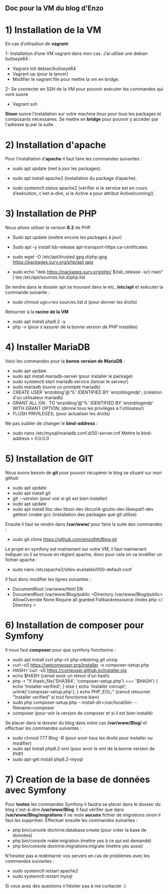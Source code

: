 ﻿## Doc pour la VM du blog d'Enzo

# 1) Installation de la VM
En cas d’utilisation de **vagrant**:

1- Installation d’une VM vagrant  dans mon cas. J’ai utilisé une debian  bullseye64 :
-   Vagrant init debian/bullseye64
-   Vagrant up (pour la lancer)
-   Modifier le vagrant file pour mettre la vm en bridge. 

2- Se connecter en SSH de la VM pour pouvoir exécuter les commandes qui vont suivre
-   Vagrant  ssh 

**Sinon** suivre l’installation sur votre machine linux pour tous les packages et composants nécessaires. Se mettre en **bridge** pour pouvoir y accéder par l'adresse ip par la suite

# 2) Installation d'apache
Pour l’installation d’**apache** il faut faire les commandes suivantes :

-   sudo  apt update (met à jour les packages).
    
-   sudo  apt  install apache2 (installation du package d’apache).
    
-   sudo  systemctl  status apache2 (vérifier si le service est en cours d’exécution, c'est-à-dire, si le Active a pour attribut Active(running)).


# 3) Installation de PHP

Nous allons utiliser la version **8.2** de PHP.

-   Sudo  apt update (mettre encore les packages à jour)
    
-   Sudo apt -y install  lsb-release apt-transport-https ca-certificates
    
-  sudo wget -O /etc/apt/trusted.gpg.d/php.gpg https://packages.sury.org/php/apt.gpg

- sudo echo "deb https://packages.sury.org/php/ $(lsb_release -sc) main" | tee /etc/apt/sources.list.d/php.list

Se rendre dans le dossier apt se trouvant dans le etc, **/etc/apt** et exécuter la commande suivante :

- sudo chmod ugo+rwx sources.list.d (pour donner les droits)

Retourner à la **racine de la VM**

- sudo apt install php8.2 -y
- php -v (pour s'assurer de la bonne version de PHP installée)


# 4) Installer MariaDB

Voici les commandes pour la **bonne version de MariaDB** :

- sudo apt update
- sudo apt install mariadb-server (pour installer le package)
- sudo systemctl start mariadb.service (lancer le serveur)
- sudo mariadb (ouvre un prompte mariadb)
- CREATE USER 'enzoblog'@'%' IDENTIFIED BY 'enzoblogmdp'; (création d'un utilisateur mariadb)
- GRANT ALL ON *.* TO 'enzoblog'@'%' IDENTIFIED BY 'enzoblogmdp' WITH GRANT OPTION; (donne tous les privilèges à l'utilisateur)
- FLUSH PRIVILEGES; (pour actualiser les droits)

Ne pas oublier de changer le **bind-address** :

- sudo nano /etc/mysql/mariadb.conf.d/50-server.cnf
Mettre le bind-address = 0.0.0.0

# 5) Installation de GIT

Nous avons besoin de **git** pour pouvoir récupérer le blog se situant sur mon github

- sudo apt update
- sudo apt install git
- git --version (pour voir si git est bien installer)
- sudo apt update
- sudo apt install libz-dev libssl-dev libcurl4-gnutls-dev libexpat1-dev gettext cmake gcc (installation des packages que git utilise)

Ensuite il faut se rendre dans **/var/www/** pour faire la suite des commandes :

- sudo git clone https://github.com/enzolhtt/Blog.git

Le projet en symfony est maintenant sur votre VM, il faut maintenant indiquer ou il se trouve en réglant apache, donc pour cela on va modifier un fichier apache : 

- sudo nano /etc/apache2/sites-available/000-default.conf

 Il faut donc modifier les lignes suivantes :
- DocumentRoot /var/www/html 
EN
- DocumentRoot /var/www/Blog/public
<Directory /var/www/Blog/public>
AllowOverride None
Require all granted
Fallbackressource /index.php
</ Directory >

# 6) Installation de composer pour Symfony

Il nous faut **composer** pour que symfony fonctionne : 

- sudo apt install curl php-cli php-mbstring git unzip
- curl -sS https://getcomposer.org/installer -o composer-setup.php
- HASH=`curl -sS https://composer.github.io/installer.sig
- echo $HASH (censé avoir un retour d'un hash)
- php -r "if (hash_file('SHA384', 'composer-setup.php') === '$HASH') { echo 'Installer verified'; } else { echo 'Installer corrupt'; unlink('composer-setup.php'); } echo PHP_EOL;" (cencé retourner "Installer verified" si tout fonctionne bien)
- sudo php composer-setup.php --install-dir=/usr/local/bin --filename=composer
- composer (pour voir la version de composer et si il est bien installé)

Se placer dans le dossier du blog dans notre cas **/var/www/Blog/** et effectuer les commandes suivantes : 

- sudo chmod 777 Blog -R (pour avoir tous les droits pour installer ou modifier)
- sudo apt install php8.2-xml (pour avoir le xml de la bonne version de PHP)
- sudo apt-get install php8.2-mysql

# 7) Creation de la base de données avec Symfony

Pour **toutes** les commandes Symfony il faudra se placer dans le dossier du blog c'est-à-dire **/var/www/Blog**.
Il faut vérifier que dans **/var/www/Blog/migrations** il ne reste **aucuns** fichier de migrations sinon il faut les supprimer. 
Effectuer ensuite les commandes suivantes :

- php bin/console doctrine:database:create (pour créer la base de données)
- php bin/console make:migration (mettre yes à ce qui est demandé)
- php bin/console doctrine:migrations:migrate (mettre yes aussi)

N'hésitez pas à redémarrer vos servers en cas de problèmes avec les commandes suivantes : 

- sudo systemctl restart apache2
- sudo systemctl restart mysql

Si vous avez des questions n'hésiter pas à me contacter :)
